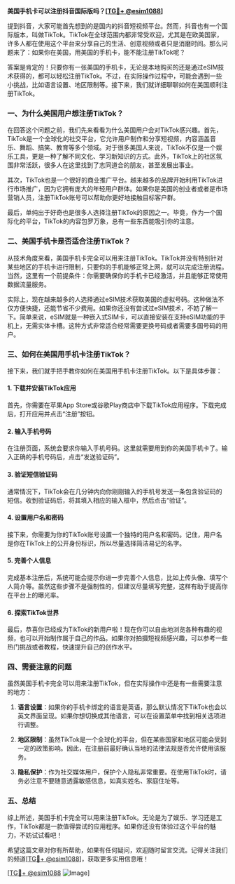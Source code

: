 **美国手机卡可以注册抖音国际版吗？[[TG💪+ @esim1088](https://t.me/s/esim1088)]**

提到抖音，大家可能首先想到的是国内的抖音短视频平台。然而，抖音也有一个国际版本，叫做TikTok。TikTok在全球范围内都非常受欢迎，尤其是在欧美国家，许多人都在使用这个平台来分享自己的生活、创意视频或者只是消磨时间。那么问题来了：如果你在美国，用美国的手机卡，能不能注册TikTok呢？

答案是肯定的！只要你有一张美国的手机卡，无论是本地购买的还是通过eSIM技术获得的，都可以轻松注册TikTok。不过，在实际操作过程中，可能会遇到一些小挑战，比如语言设置、地区限制等。接下来，我们就详细聊聊如何在美国顺利注册TikTok。

### 一、为什么美国用户想注册TikTok？

在回答这个问题之前，我们先来看看为什么美国用户会对TikTok感兴趣。首先，TikTok是一个全球化的社交平台，它允许用户制作和分享短视频，内容涵盖音乐、舞蹈、搞笑、教育等多个领域。对于很多美国人来说，TikTok不仅是一个娱乐工具，更是一种了解不同文化、学习新知识的方式。此外，TikTok上的社区氛围非常活跃，很多人在这里找到了志同道合的朋友，甚至发展出事业。

其次，TikTok也是一个很好的商业推广平台。越来越多的品牌开始利用TikTok进行市场推广，因为它拥有庞大的年轻用户群体。如果你是美国的创业者或者是市场营销人员，注册TikTok账号可以帮助你更好地接触目标客户群。

最后，单纯出于好奇也是很多人选择注册TikTok的原因之一。毕竟，作为一个国际化的平台，TikTok的内容包罗万象，总有一些东西能吸引你的注意。

### 二、美国手机卡是否适合注册TikTok？

从技术角度来看，美国手机卡完全可以用来注册TikTok。TikTok并没有特别针对某些地区的手机卡进行限制，只要你的手机能够正常上网，就可以完成注册流程。当然，这里有一个前提条件：你需要确保你的手机卡已经激活，并且能够正常使用数据流量服务。

实际上，现在越来越多的人选择通过eSIM技术获取美国的虚拟号码。这种做法不仅方便快捷，还能节省不少费用。如果你还没有尝试过eSIM技术，不妨了解一下。简单来说，eSIM就是一种嵌入式SIM卡，可以直接安装在支持eSIM功能的手机上，无需实体卡槽。这种方式非常适合经常需要更换号码或者需要多国号码的用户。

### 三、如何在美国用手机卡注册TikTok？

接下来，我们就手把手教你如何在美国用手机卡注册TikTok。以下是具体步骤：

#### 1. 下载并安装TikTok应用

首先，你需要在苹果App Store或谷歌Play商店中下载TikTok应用程序。下载完成后，打开应用并点击“注册”按钮。

#### 2. 输入手机号码

在注册页面，系统会要求你输入手机号码。这里就需要用到你的美国手机卡了。输入正确的手机号码后，点击“发送验证码”。

#### 3. 验证短信验证码

通常情况下，TikTok会在几分钟内向你刚刚输入的手机号发送一条包含验证码的短信。收到验证码后，将其填入相应的输入框中，然后点击“验证”。

#### 4. 设置用户名和密码

接下来，你需要为你的TikTok账号设置一个独特的用户名和密码。记住，用户名是你在TikTok上的公开身份标识，所以尽量选择简洁易记的名字。

#### 5. 完善个人信息

完成基本注册后，系统可能会提示你进一步完善个人信息，比如上传头像、填写个人简介等。虽然这些步骤不是强制性的，但建议尽量填写完整，这样有助于提高你在平台上的曝光率。

#### 6. 探索TikTok世界

最后，恭喜你已经成为TikTok的新用户啦！现在你可以自由地浏览各种有趣的视频，也可以开始制作属于自己的作品。如果你对拍摄短视频感兴趣，可以参考一些热门挑战或者教程，快速提升自己的创作水平。

### 四、需要注意的问题

虽然美国手机卡完全可以用来注册TikTok，但在实际操作中还是有一些需要注意的地方：

1. **语言设置**：如果你的手机卡绑定的语言是英语，那么默认情况下TikTok也会以英文界面呈现。如果你想切换成其他语言，可以在设置菜单中找到相关选项进行调整。

2. **地区限制**：虽然TikTok是一个全球化的平台，但在某些国家和地区可能会受到一定的政策影响。因此，在注册前最好确认当地的法律法规是否允许使用该服务。

3. **隐私保护**：作为社交媒体用户，保护个人隐私非常重要。在使用TikTok时，请务必注意不要随意透露敏感信息，如真实姓名、家庭住址等。

### 五、总结

综上所述，美国手机卡完全可以用来注册TikTok。无论是为了娱乐、学习还是工作，TikTok都是一款值得尝试的应用程序。如果你还没有体验过这个平台的魅力，不妨试试看吧！

希望这篇文章对你有所帮助，如果有任何疑问，欢迎随时留言交流。记得关注我们的频道[[TG💪+ @esim1088](https://t.me/s/esim1088)]，获取更多实用信息哦！

[[TG💪+ @esim1088](https://t.me/s/esim1088) ![Image](https://i.postimg.cc/4NQfJmqS/Snipaste-2025-05-13-00-14-12.png)]